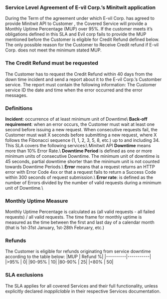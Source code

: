 ### Service Level Agreement of E-vil Corp.’s Minitwit application

During the Term of the agreement under which E-vil Corp. has agreed to provide Minitwit API to Customer , the Covered Service will provide a Monthly Uptime Percentage (MUP) over 95%. 
If the customer meets it’s obligations defined in this SLA and Evil corp fails to provide the  MUP mentioned before the Customer is eligible for Credit Refund defined below. The only possible reason for the Customer to Receive Credit refund if E-vil Corp. does not meet the minimum stated MUP. 

### The Credit Refund must be requested

The Customer has to request the Credit Refund within 40 days from the down time incident and send a report about it to the E-vil Corp.’s Customber service. The report must contain the following information: The Customer service ID the date and time when the error occurred and the error messages. 


### Definitions
**Incident**: occurrence of at least minimum unit of Downtime\\
**Back-off requirement**: when an error occurs, the Customer must wait at least one second before issuing a new request. When consecutive requests fail, the Customer must wait X seconds before submitting a new request, where X follows the Fibonacci sequence (1, 1, 2, 3, 5, 8, etc.) up to and including 34.
This SLA covers the following services:\\
    Minitwit API
**Downtime** means more than 10% Error Rate.\\ 
**Downtime Period** is defined as one or more minimum units of consecutive Downtime. The minimum unit of downtime is 45 seconds, partial downtime shorter than the minimum unit is not counted towards Downtime Periods.\\
**Error** means that a request returns an HTTP error with Error Code 4xx or that a request fails to return a Success Code within 300 seconds of request submission.\\
**Error rate**: is defined as the number of Errors divided by the number of valid requests during a minimum unit of Downtime.\\

### Monthly Uptime Measure
Monthly Uptime Percentage is calculated as (all valid requests - all failed requests) / all valid requests. The time frame for monthly uptime is measured as the time between the first and last day of a calendar month (that is 1st-31st January, 1st-28th February, etc.)

### Refunds
The Customer is eligible for refunds originating from service downtime according to the table below:
|MUP | Refund %|
|----------|-----------|
|>95% | 0|
|90-95% | 10|
|80-90% | 25|
|<80% | 50|

### SLA exclusions
The SLA applies for all covered Services and their full functionality, unless explicitly declared _inappliclable_ in their respective Services documentation.

